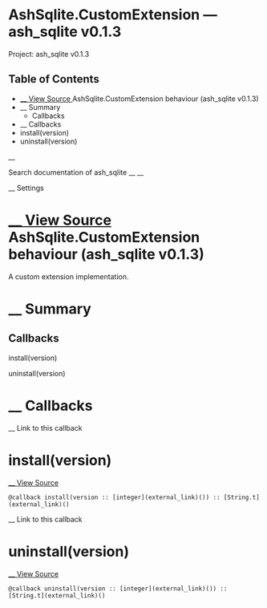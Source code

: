 # AshSqlite.CustomExtension — ash_sqlite v0.1.3

Project: ash_sqlite v0.1.3

## Table of Contents

- [ __ View Source ](external_link) AshSqlite.CustomExtension behaviour (ash_sqlite v0.1.3)
- __ Summary
  - Callbacks
- __ Callbacks
- install(version)
- uninstall(version)

__

Search documentation of ash_sqlite __ __

__ Settings

#  [ __ View Source ](external_link) AshSqlite.CustomExtension behaviour (ash_sqlite v0.1.3)

A custom extension implementation.

#  __ Summary

##  Callbacks

install(version)

uninstall(version)

#  __ Callbacks

__ Link to this callback

# install(version)

[ __ View Source ](external_link)
    
    
    @callback install(version :: [integer](external_link)()) :: [String.t](external_link)()

__ Link to this callback

# uninstall(version)

[ __ View Source ](external_link)
    
    
    @callback uninstall(version :: [integer](external_link)()) :: [String.t](external_link)()
